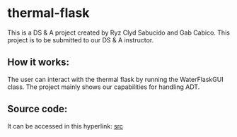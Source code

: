 # thermal-flask
This is a DS & A project created by Ryz Clyd Sabucido and Gab Cabico.
This project is to be submitted to our DS & A instructor.

## How it works:
The user can interact with the thermal flask by running the WaterFlaskGUI class. The project
mainly shows our capabilities for handling ADT.

## Source code:
It can be accessed in this hyperlink: [src](https://github.com/rcSabucido/thermal-flask/tree/main/src)